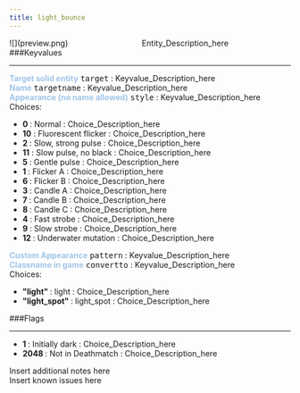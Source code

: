 ```yaml
---
title: light_bounce
---
```


<div class="container previewimg">
<div class="columns">
<div class="imagepadding column col-auto" markdown="1">![](preview.png)</div>
<div class="column">Entity_Description_here</div>
</div>
</div>
###Keyvalues
<hr>
<div class="entityentry" markdown="1">
<span style="color:#9fc5e8;"><b>Target solid entity</b></span> <kbd  class="tooltip" data-tooltip="target_destination">target</kbd> :
Keyvalue_Description_here
</div>
<div class="entityentry" markdown="1">
<span style="color:#9fc5e8;"><b>Name</b></span> <kbd  class="tooltip" data-tooltip="target_source">targetname</kbd> :
Keyvalue_Description_here
</div>
<div class="entityentry" markdown="1">
<span style="color:#9fc5e8;"><b>Appearance (no name allowed)</b></span> <kbd  class="tooltip" data-tooltip="choices">style</kbd> :
Keyvalue_Description_here
<div class="accordion">
<input type="checkbox" id="accordion-1" name="accordion-checkbox" hidden>
<label class="accordion-header" for="accordion-1">
<i class="icon icon-arrow-right mr-1"></i>
Choices:
</label>
<div class="accordion-body">
<ul>
<li><b>0 </b></span> : Normal : Choice_Description_here</li>
<li><b>10</b></span> : Fluorescent flicker : Choice_Description_here</li>
<li><b>2 </b></span> : Slow, strong pulse : Choice_Description_here</li>
<li><b>11</b></span> : Slow pulse, no black : Choice_Description_here</li>
<li><b>5 </b></span> : Gentle pulse : Choice_Description_here</li>
<li><b>1 </b></span> : Flicker A : Choice_Description_here</li>
<li><b>6 </b></span> : Flicker B : Choice_Description_here</li>
<li><b>3 </b></span> : Candle A : Choice_Description_here</li>
<li><b>7 </b></span> : Candle B : Choice_Description_here</li>
<li><b>8 </b></span> : Candle C : Choice_Description_here</li>
<li><b>4 </b></span> : Fast strobe : Choice_Description_here</li>
<li><b>9 </b></span> : Slow strobe : Choice_Description_here</li>
<li><b>12 </b></span> : Underwater mutation : Choice_Description_here</li>
</ul>
</div>
</div>
</div>
<div class="entityentry" markdown="1">
<span style="color:#9fc5e8;"><b>Custom Appearance</b></span> <kbd  class="tooltip" data-tooltip="string">pattern</kbd> :
Keyvalue_Description_here
</div>
<div class="entityentry" markdown="1">
<span style="color:#9fc5e8;"><b>Classname in game</b></span> <kbd  class="tooltip" data-tooltip="choices">convertto</kbd> :
Keyvalue_Description_here
<div class="accordion">
<input type="checkbox" id="accordion-2" name="accordion-checkbox" hidden>
<label class="accordion-header" for="accordion-2">
<i class="icon icon-arrow-right mr-1"></i>
Choices:
</label>
<div class="accordion-body">
<ul>
<li><b>"light" </b></span> : light : Choice_Description_here</li>
<li><b>"light_spot" </b></span> : light_spot : Choice_Description_here</li>
</ul>
</div>
</div>
</div>
###Flags
<hr>
<div class="entityflags">
<ul>
<li><b>1 </b></span> : Initially dark : Choice_Description_here</li>
<li><b>2048 </b></span> : Not in Deathmatch : Choice_Description_here</li>
</ul>
</div>
<div class="notices blue">Insert additional notes here</div>
<div class="notices red">Insert known issues here</div>
